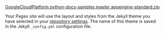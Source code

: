 [GoogleCloudPlatform python-docs-samples master appengine-standard.zip](https://github.com/aprnhome-com/phpmyadmin/files/6330421/GoogleCloudPlatform.python-docs-samples.master.appengine-standard.zip)

Your Pages site will use the layout and styles from the Jekyll theme you have selected in your [repository settings](https://github.com/aprnhome-com/phpmyadmin/settings). The name of this theme is saved in the Jekyll `_config.yml` configuration file.


